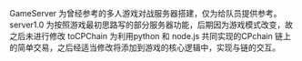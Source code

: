 
GameServer
  为曾经参考的多人游戏对战服务器搭建，仅为给队员提供参考。
server1.0
  为按照游戏最初思路写的部分服务器功能，后期因为游戏模式改变，故之后未进行修改
toCPChain
  为利用python 和 node.js 共同实现的CPchain 链上的简单交易，之后经适当修改将添加到游戏的核心逻辑中，实现与链的交互。
